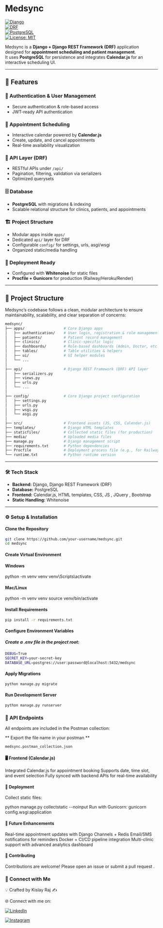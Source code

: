 # Medsync

[![Django](https://img.shields.io/badge/Django-4.x-green.svg)](https://www.djangoproject.com/)  
[![DRF](https://img.shields.io/badge/DRF-3.x-red.svg)](https://www.django-rest-framework.org/)  
[![PostgreSQL](https://img.shields.io/badge/PostgreSQL-15-blue.svg)](https://www.postgresql.org/)  
[![License: MIT](https://img.shields.io/badge/License-MIT-yellow.svg)](LICENSE)

Medsync is a **Django + Django REST Framework (DRF)** application designed for **appointment scheduling and patient management**.  
It uses **PostgreSQL** for persistence and integrates **Calendar.js** for an interactive scheduling UI.  

---

## 🚀 Features

### 🔐 Authentication & User Management
- Secure authentication & role-based access  
- JWT-ready API authentication  

### 📅 Appointment Scheduling
- Interactive calendar powered by **Calendar.js**  
- Create, update, and cancel appointments  
- Real-time availability visualization  

### 📡 API Layer (DRF)
- RESTful APIs under `/api/`  
- Pagination, filtering, validation via serializers  
- Optimized querysets  

### 🗄 Database
- **PostgreSQL** with migrations & indexing  
- Scalable relational structure for clinics, patients, and appointments  

### 🏗 Project Structure
- Modular apps inside `apps/`  
- Dedicated `api/` layer for DRF  
- Configurable `config/` for settings, urls, asgi/wsgi  
- Organized static/media handling  

### 🚀 Deployment Ready
- Configured with **Whitenoise** for static files  
- **Procfile + Gunicorn** for production (Railway/Heroku/Render)  

---

## 📂 Project Structure

Medsync’s codebase follows a clean, modular architecture to ensure maintainability, scalability, and clear separation of concerns:

```bash
medsync/
├── apps/                  # Core Django apps
│   ├── authentication/    # User login, registration & role management
│   ├── patients/          # Patient record management
│   ├── clinics/           # Clinic-specific logic
│   ├── dashboards/        # Role-based dashboards (Admin, Doctor, etc.)
│   ├── tables/            # Table utilities & helpers
│   ├── ui/                # UI helper modules
│   └── ...
│
├── api/                   # Django REST Framework (DRF) API layer
│   ├── serializers.py
│   ├── views.py
│   ├── urls.py
│   └── ...
│
├── config/                # Core Django project configuration
│   ├── settings.py
│   ├── urls.py
│   ├── wsgi.py
│   └── asgi.py
│
├── src/                   # Frontend assets (JS, CSS, Calendar.js)
├── templates/             # Django HTML templates
├── staticfiles/           # Collected static files (for production)
├── media/                 # Uploaded media files
├── manage.py              # Django management script
├── requirements.txt       # Python dependencies
├── Procfile               # Deployment process file (e.g., for Railway/Heroku)
└── runtime.txt            # Python runtime version
```

---

### 🛠 Tech Stack

- **Backend:** Django, Django REST Framework (DRF)  
- **Database:** PostgreSQL  
- **Frontend:** Calendar.js, HTML templates, CSS, JS , JQuery , Bootstrap
- **Static Handling:** Whitenoise  

---

### ⚙️ Setup & Installation

#### Clone the Repository
```bash
git clone https://github.com/your-username/medsync.git
cd medsync
```

#### Create Virtual Environment
#### Windows
python -m venv venv
venv\Scripts\activate

#### Mac/Linux
python -m venv venv
source venv/bin/activate

#### Install Requirements
```bash
pip install -r requirements.txt
```

#### Configure Environment Variables

##### Create a .env file in the project root:
```bash
DEBUG=True
SECRET_KEY=your-secret-key
DATABASE_URL=postgres://user:password@localhost:5432/medsync
```

#### Apply Migrations
```bash
python manage.py migrate
```

#### Run Development Server
```bash
python manage.py runserver
```

### 📡 API Endpoints

All endpoints are included in the Postman collection:  

** Export the file name in your postman **

```bash
medsync.postman_collection.json
```



#### 🖥 Frontend (Calendar.js)

Integrated Calendar.js for appointment booking
Supports date, time slot, and event selection
Fully synced with backend APIs for real-time availability


#### 🚀 Deployment

Collect static files:

python manage.py collectstatic --noinput
Run with Gunicorn:
gunicorn config.wsgi:application



#### 📌 Future Enhancements

Real-time appointment updates with Django Channels + Redis
Email/SMS notifications for reminders
Docker + CI/CD pipeline integration
Multi-clinic support with advanced analytics dashboard


#### 🤝 Contributing
Contributions are welcome!
Please open an issue or submit a pull request .



### 🔗 Connect with Me

💡 Crafted by Kislay Raj ✍️

🌐 Connect with me on:

[![LinkedIn](https://img.shields.io/badge/LinkedIn-Connect-blue?style=for-the-badge&logo=linkedin)](https://www.linkedin.com/in/kislay-raj-ai/) 

[![Instagram](https://img.shields.io/badge/Instagram-Follow-pink?style=for-the-badge&logo=instagram)](https://www.instagram.com/__kislayraj/#)